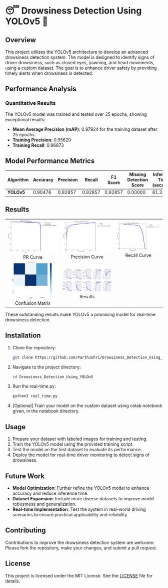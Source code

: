 # 😴 Drowsiness Detection Using YOLOv5 🚗

## Overview
This project utilizes the YOLOv5 architecture to develop an advanced drowsiness detection system. The model is designed to identify signs of driver drowsiness, such as closed eyes, yawning, and head movements, using a custom dataset. The goal is to enhance driver safety by providing timely alerts when drowsiness is detected.

## Performance Analysis

### Quantitative Results
The YOLOv5 model was trained and tested over 25 epochs, showing exceptional results:

- **Mean Average Precision (mAP)**: 0.97924 for the training dataset after 25 epochs.
- **Training Precision**: 0.95620
- **Training Recall**: 0.96873


## Model Performance Metrics
| Algorithm | Accuracy | Precision | Recall | F1 Score | Missing Detection Score | Inference Time (seconds) |
|-----------|----------|-----------|--------|----------|-------------------------|--------------------------|
| **YOLOv5**    | 0.90476  | 0.92857   | 0.92857| 0.92857  | 0.00000                 | 61.31154                 |


## Results
<table>
  <tr>
    <td style="text-align: center;">
      <img src="https://github.com/ParthJohri/Drowsiness_Detection_Using_YOLOv5/blob/main/results/PR_curve.png" alt="PR Curve" style="width: 400px;">
      <br>PR Curve
    </td>
    <td style="text-align: center;">
      <img src="https://github.com/ParthJohri/Drowsiness_Detection_Using_YOLOv5/blob/main/results/P_curve.png" alt="Precision Curve" style="width: 400px;">
      <br>Precision Curve
    </td>
    <td style="text-align: center;">
      <img src="https://github.com/ParthJohri/Drowsiness_Detection_Using_YOLOv5/blob/main/results/R_curve.png" alt="Recall Curve" style="width: 400px;">
      <br>Recall Curve
    </td>
  </tr>
  <tr>
    <td style="text-align: center;">
      <img src="https://github.com/ParthJohri/Drowsiness_Detection_Using_YOLOv5/blob/main/results/confusion_matrix.png" alt="Confusion Matrix" style="width: 400px;">
      <br>Confusion Matrix
    </td>
    <td style="text-align: center;">
      <img src="https://github.com/ParthJohri/Drowsiness_Detection_Using_YOLOv5/blob/main/results/results.png" alt="Results" style="width: 400px;">
      <br>Results
    </td>
  </tr>
</table>

These outstanding results make YOLOv5 a promising model for real-time drowsiness detection.

## Installation
1. Clone the repository:
   ```sh
   git clone https://github.com/ParthJohri/Drowsiness_Detection_Using_YOLOv5.git
   ```
2. Navigate to the project directory:
   ```sh
   cd Drowsiness_Detection_Using_YOLOv5
   ```
3. Run the real-time.py:
   ```sh
   python3 real_time.py
   ```
4. [Optional] Train your model on the custom dataset using colab notebook given, in the notebook directory.
   
## Usage
1. Prepare your dataset with labeled images for training and testing.
2. Train the YOLOv5 model using the provided training script.
3. Test the model on the test dataset to evaluate its performance.
4. Deploy the model for real-time driver monitoring to detect signs of drowsiness.

## Future Work
- **Model Optimization**: Further refine the YOLOv5 model to enhance accuracy and reduce inference time.
- **Dataset Expansion**: Include more diverse datasets to improve model robustness and generalization.
- **Real-time Implementation**: Test the system in real-world driving scenarios to ensure practical applicability and reliability.

## Contributing
Contributions to improve the drowsiness detection system are welcome. Please fork the repository, make your changes, and submit a pull request.

## License
This project is licensed under the MIT License. See the [LICENSE](LICENSE) file for details.
